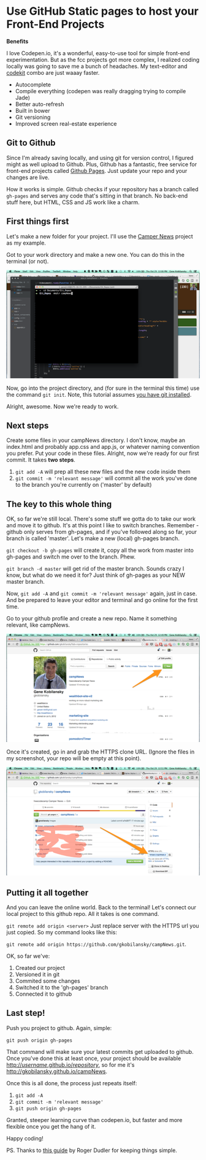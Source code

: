 # Use GitHub Static pages to host your Front-End Projects

**Benefits**

I love Codepen.io, it's a wonderful, easy-to-use tool for simple front-end experimentation. But as the fcc projects got more complex, I realized coding locally was going to save me a bunch of headaches. My text-editor and [codekit](https://incident57.com/codekit/) combo are just waaay faster.

- Autocomplete
- Compile everything (codepen was really dragging trying to compile Jade)
- Better auto-refresh
- Built in bower
- Git versioning
- Improved screen real-estate experience

## Git to Github

Since I'm already saving locally, and using git for version control, I figured might as well upload to Github. Plus, Github has a fantastic, free service for front-end projects called [Github Pages](https://pages.github.com/). Just update your repo and your changes are live.

How it works is simple. Github checks if your repository has a branch called `gh-pages` and serves any code that's sitting in that branch. No back-end stuff here, but HTML, CSS and JS work like a charm.

## First things first

Let's make a new folder for your project. I'll use the [Camper News](http://www.freecodecamp.com/challenges/stylize-stories-on-camper-news) project as my example.

Got to your work directory and make a new one. You can do this in the terminal (or not).

![Project Directory](https://raw.githubusercontent.com/gkobilansky/campNews/gh-pages/images/Fullscreen_10_29_15__12_06_PM.png)

Now, go into the project directory, and (for sure in the terminal this time) use the command `git init`. Note, this tutorial assumes [you have git installed](https://git-scm.com/book/en/v2/Getting-Started-Installing-Git).

Alright, awesome. Now we're ready to work.

## Next steps

Create some files in your campNews directory. I don't know, maybe an index.html and probably app.css and app.js, or whatever naming convention you prefer. Put your code in these files. Alright, now we're ready for our first commit. It takes **two steps**.

1. `git add -A` will prep all these new files and the new code inside them
2. `git commit -m 'relevant message'` will commit all the work you've done to the branch you're currently on ('master' by default)

## The key to this whole thing

OK, so far we're still local. There's some stuff we gotta do to take our work and move it to github. It's at this point I like to switch branches. Remember - github only serves from gh-pages, and if you've followed along so far, your branch is called 'master'. Let's make a new (local) gh-pages branch.

`git checkout -b gh-pages` will create it, copy all the work from master into gh-pages and switch me over to the branch. Phew.

`git branch -d master` will get rid of the master branch. Sounds crazy I know, but what do we need it for? Just think of gh-pages as your NEW master branch.

Now, `git add -A` and `git commit -m 'relevant message'` again, just in case. And be prepared to leave your editor and terminal and go online for the first time.

Go to your github profile and create a new repo. Name it something relevant, like campNews.

![New Repo](https://raw.githubusercontent.com/gkobilansky/campNews/gh-pages/images/Fullscreen_10_29_15__12_49_PM.png)

Once it's created, go in and grab the HTTPS clone URL. (Ignore the files in my screenshot, your repo will be empty at this point).

![clone url](https://raw.githubusercontent.com/gkobilansky/campNews/gh-pages/images/Fullscreen_10_29_15__12_51_PM.png)

## Putting it all together

And you can leave the online world. Back to the terminal! Let's connect our local project to this github repo. All it takes is one command.

`git remote add origin <server>` Just replace server with the HTTPS url you just copied. So my command looks like this:

`git remote add origin https://github.com/gkobilansky/campNews.git`.

OK, so far we've:

1. Created our project
2. Versioned it in git
3. Commited some changes
4. Switched it to the 'gh-pages' branch
5. Connected it to github

## Last step!

Push you project to github. Again, simple:

`git push origin gh-pages`

That command will make sure your latest commits get uploaded to github. Once you've done this at least once, your project should be available [http://_username_.github.io/_repository_](http://*username*.github.io/*repository*), so for me it's <http://gkobilansky.github.io/campNews>.

Once this is all done, the process just repeats itself:

1. `git add -A`
2. `git commit -m 'relevant message'`
3. `git push origin gh-pages`

Granted, steeper learning curve than codepen.io, but faster and more flexible once you get the hang of it.

Happy coding!

PS. Thanks to [this guide](http://rogerdudler.github.io/git-guide/) by Roger Dudler for keeping things simple.
